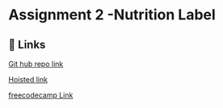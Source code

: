 
# Assignment 2 -Nutrition Label





## 🔗 Links
[Git hub repo link](https://github.com/manasa8910/nutrition-label)

[Hoisted link](https://manasa8910.github.io/nutrition-label/)

[freecodecamp Link](https://www.freecodecamp.org/learn/2022/responsive-web-design/learn-typography-by-building-a-nutrition-label/step-67)
